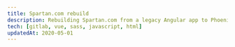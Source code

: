 ```yaml
---
title: Spartan.com rebuild
description: Rebuilding Spartan.com from a legacy Angular app to Phoenix(Elixir) + Vue.
tech: [gitlab, vue, sass, javascript, html]
updatedAt: 2020-05-01
---
```

